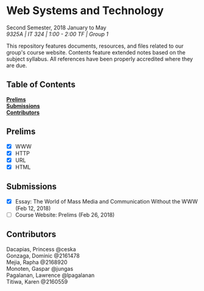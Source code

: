 # Web Systems and Technology

Second Semester, 2018 January to May<br>
*9325A | IT 324 | 1:00 - 2:00 TF | Group 1*

This repository features documents, resources, and files related to our group's course website. Contents feature extended notes based on the subject syllabus. All references have been properly accredited where they are due.

## Table of Contents

**[Prelims](#prelims)**<br>
**[Submissions](#submissions)**<br>
**[Contributors](#contributors)**

## Prelims

- [X] WWW
- [X] HTTP
- [X] URL
- [X] HTML

## Submissions

- [x] Essay: The World of Mass Media and Communication Without the WWW (Feb 12, 2018)
- [ ] Course Website: Prelims (Feb 26, 2018)

## Contributors

Dacapias, Princess @ceska <br>
Gonzaga, Dominic @2161478 <br>
Mejia, Rapha @2168920 <br>
Monoten, Gaspar @jungas <br>
Pagalanan, Lawrence @lpagalanan <br>
Titiwa, Karen @2160559 <br>